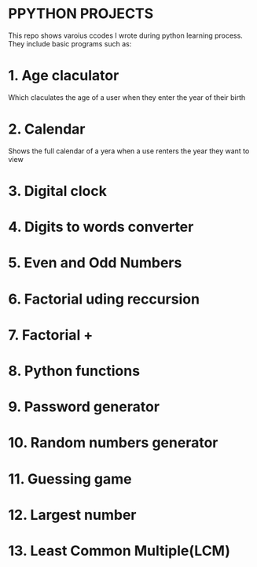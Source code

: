 # PPYTHON PROJECTS
This repo shows varoius ccodes I wrote during python learning process. They include basic programs such as:
# 1. Age claculator
Which claculates the age of a user when they enter the  year of their birth
# 2. Calendar
Shows the full calendar of a yera when a use renters the year they want to view
# 3. Digital clock
# 4. Digits to words converter
# 5. Even and Odd  Numbers 
# 6. Factorial uding reccursion
# 7. Factorial +
# 8. Python functions
# 9. Password generator
# 10. Random numbers generator
# 11. Guessing game
# 12. Largest number
# 13. Least Common Multiple(LCM)
